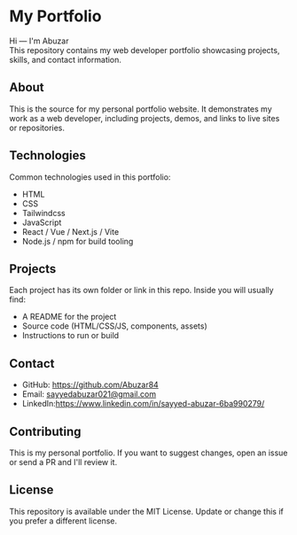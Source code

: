 # My Portfolio

Hi — I'm Abuzar  
This repository contains my web developer portfolio showcasing projects, skills, and contact information.

## About
This is the source for my personal portfolio website. It demonstrates my work as a web developer, including projects, demos, and links to live sites or repositories.

## Technologies
Common technologies used in this portfolio:
- HTML
- CSS
- Tailwindcss
- JavaScript
- React / Vue / Next.js / Vite
- Node.js / npm for build tooling

## Projects
Each project has its own folder or link in this repo. Inside you will usually find:
- A README for the project
- Source code (HTML/CSS/JS, components, assets)
- Instructions to run or build
## Contact
- GitHub: https://github.com/Abuzar84
- Email: sayyedabuzar021@gmail.com
- LinkedIn:https://www.linkedin.com/in/sayyed-abuzar-6ba990279/

## Contributing
This is my personal portfolio. If you want to suggest changes, open an issue or send a PR and I'll review it.

## License
This repository is available under the MIT License. Update or change this if you prefer a different license.